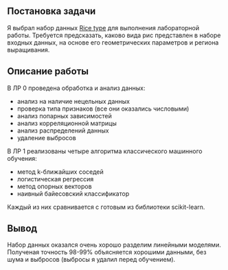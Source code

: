 ## Постановка задачи

Я выбрал набор данных [Rice type](https://www.kaggle.com/datasets/mssmartypants/rice-type-classification) для выполнения лабораторной работы. Требуется предсказать, каково вида рис представлен в наборе входных данных, на основе его геометрических параметров и региона выращивания.

## Описание работы

В ЛР 0 проведена обработка и анализ данных:

* анализ на наличие нецельных данных
* проверка типа признаков (все они оказались числовыми)
* анализ попарных зависимостей
* анализ корреляционной матрицы
* анализ распределений данных
* удаление выбросов

В ЛР 1 реализованы четыре алгоритма классического машинного обучения:

* метод k-ближайших соседей
* логистическая регрессия
* метод опорных векторов
* наивный байесовский классификатор

Каждый из них сравнивается с готовым из библиотеки scikit-learn.

## Вывод

Набор данных оказался очень хорошо разделим линейными моделями. Полученая точность 98-99% объясняется хорошими данными, без шума и выбросов (выбросы я удалил перед обучением).
